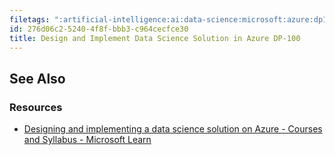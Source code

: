 ```yaml
---
filetags: ":artificial-intelligence:ai:data-science:microsoft:azure:dp100:epubnote:"
id: 276d06c2-5240-4f8f-bbb3-c964cecfce30
title: Design and Implement Data Science Solution in Azure DP-100
---
```


## See Also

### Resources

- [Designing and implementing a data science solution on Azure - Courses
  and Syllabus - Microsoft
  Learn](https://learn.microsoft.com/training/courses/DP-100T01)
